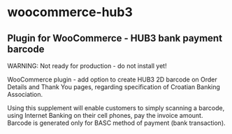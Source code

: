 # woocommerce-hub3
Plugin for WooCommerce - HUB3 bank payment barcode
------------------------------------
WARNING: Not ready for production - do not install yet!

WooCommerce plugin - add option to create HUB3 2D barcode on Order Details and Thank You pages, regarding specification of Croatian Banking Association.

Using this supplement will enable customers to simply scanning a barcode, using Internet Banking on their cell phones, pay the invoice amount.
Barcode is generated only for BASC method of payment (bank transaction).
